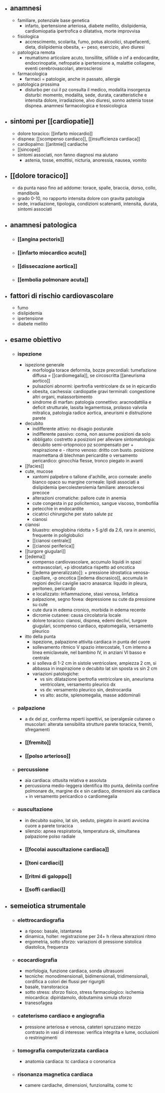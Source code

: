- ## anamnesi
	- familiare, potenziale base genetica
		- infarto, ipertensione arteriosa, diabete mellito, dislipidemia, cardiomiopatia ipertrofica o dilatativa, morte improvvisa
	- fisiologica
		- accrescimento, scolarita, fumo, potus alcoolici, stupefacenti, dieta, dislipidemia obesita, +- peso, esercizio, alvo diuresi
	- patologica remota
		- reumatismo articolare acuto, tonsillite, sifilide o inf a endocardite, endocrinopatie, nefropatie a ipertensione a, malattie collagene, eventi cerebrovascolari, aterosclerosi
	- farmacologica
		- farmaci = patologie, anche in passato, allergie
	- patologica prossima
		- disturbo per cui il pz consulta il medico, modalita insorgenza disturbi: momento, modalita, sede, durata, caratteristiche e intensita dolore, irradiazione, alvo diuresi, sonno astenia tosse dispnea. anamnesi farmacologica e tossicologica
- ## sintomi per [[cardiopatie]]
	- dolore toracico: [[infarto miocardio]]
	- dispnea: [[scompenso cardiaco]], [[insufficienza cardiaca]]
	- cardiopalmo: [[aritmie]] cardiache
	- [[sincope]]
	- sintomi associati, non fanno diagnosi ma aiutano
		- astenia, tosse, emottisi, nicturia, anoressia, nausea, vomito
- ## [[dolore toracico]]
	- da punta naso fino ad addome: torace, spalle, braccia, dorso, collo, mandibola
	- grado 0-10, no rapporto intensita dolore con gravita patologia
	- sede, irradiazione, tipologia, condizioni scatenanti, intensita, durata, sintomi associati
- ## anamnesi patologica
	- ### [[angina pectoris]]
	- ### [[infarto miocardico acuto]]
	- ### [[dissecazione aortica]]
	- ### [[embolia polmonare acuta]]
- ## fattori di rischio cardiovascolare
	- fumo
	- dislipidemia
	- ipertensione
	- diabete mellito
- ## esame obiettivo
	- ### ispezione
		- ispezione generale
			- morfologia torace deformita, bozze precordiali: tumefazione diffusa = [[cardiomegalia]], se circoscritta [[aneurisma aortico]]
			- pulsazioni abnormi: ipertrofia ventricolare dx se in epicardio
			- obesita, cachessia: cardiopatie gravi terminali: congestione altri organi, malassorbimento
			- sindrome di marfan: patologia connettivo: aracnodattilia e deficit strutturale, lassita legamentosa, prolasso valvola mitralica, patologia radice aortica, aneurismi e distruzione parete
		- decubito
			- indifferente attivo: no disagio posturale
			- indifferente passivo: coma, non assume posizioni da solo
			- obbligato: costretto a posizioni per alleviare sintomatologia: decubito semi-ortopnoico pz scompensato per + respirazione e - ritorno venoso: dritto con busto. posizione maomettana di blechman pericardite o versamento pericardico: ginocchia flesse, tronco piegato in avanti
		- [[facies]]
		- cute, mucose
			- xantomi palpebre o tallone d'achille, arco corneale: anello bianco opaco su margine corneale: lipidi associati a dislipidemia ipercolesterolemia familiare: aterosclerosi precoce
			- alterazioni cromatiche: pallore cute in anemia
			- cute congesta in pz policitemico, sangue viscoso, trombofilia
			- petecchie in endocardite
			- cicatrici chirurgiche per stato salute pz
			- cianosi
		- cianosi
			- bluastro: emoglobina ridotta > 5 g/dl da 2.6, rara in anemici, frequente in poliglobulici
			- [[cianosi centrale]]
			- [[cianosi periferica]]
		- [[turgore giugulari]]
		- [[edema]]
			- compenso cardiovascolare, accumulo liquidi in spazi extravascolari, +p idrostatica rispetto ad oncotica
			- [[edema generalizzato]]: + pressione idrostatica venosa-capillare, -p oncotica [[edema discrasico]], accumula in regioni declivi caviglie sacro anasarca: liquido in pleura, peritoneo, pericardio
			- e localizzato: infiammazione, stasi venosa, linfatica
			- palpazione, segno fovea: depressione su cute da pressione su cute
			- cute dura in edema cronico, morbida in edema recente
			- dicromie cutanee: causa circolatoria locale
			- dolore toracico: cianosi, dispnea, edemi declivi, turgore giugulari, scompenso cardiaco, epatomegalia, versamento pleurico
		- itto della punta
			- ispezione, palpazione attivita cardiaca in punta del cuore
			- sollevamento ritmico V spazio intercostale, 1 cm interno a linea emiclaveale, nel bambino IV, in anziani VI basso e centrale
			- si solleva di 1-2 cm in sistole ventricolare, ampiezza 2 cm, si abbassa in inspirazione o decubito lat sin sposta vs sin 2 cm
			- variazioni patologiche:
				- vs sin: dilatazione ipertrofia ventricolare sin, aneurisma ventricolare, versamento pleurico dx
				- vs dx: versamento pleurico sin, destrocardia
				- vs alto: ascite, splenomegalia, masse addominali
	- ### palpazione
		- a dx del pz, conferma reperti ispettivi, se iperalgesie cutanee o muscolari: alterata sensibilita strutture parete toracica, fremiti, sfregamenti
		- ### [[fremito]]
		- ### [[polso arterioso]]
	- ### percussione
		- aia cardiaca: ottusita relativa e assoluta
		- percussiona medio-leggera identifica itto punta, delimita confine polmonare dx, margine dx e sin cardiaco, dimensioni aia cardiaca + in versamento pericardico o cardiomegalia
	- ### auscultazione
		- in decubito supino, lat sin, seduto, piegato in avanti avvicina cuore a parete toracica
		- silenzio: apnea respiratoria, temperatura ok, simultanea palpazione polso radiale
		- ### [[focolai auscultazione cardiaca]]
		- ### [[toni cardiaci]]
		- ### [[ritmi di galoppo]]
		- ### [[soffi cardiaci]]
- ## semeiotica strumentale
	- ### elettrocardiografia
		- a riposo: basale, istantanea
		- dinamica, holter: registrazione per 24+ h rileva alterazioni ritmo
		- ergometria, sotto sforzo: variazioni di pressione sistolica diastolica, frequenza
	- ### ecocardiografia
		- morfologia, funzione cardiaca, sonda ultrasuoni
		- tecniche: monodimensionali, bidimensionali, tridimensionali, cordifica a colori dei flussi per rigurgiti
		- basale, transtoracica
		- sotto stress: sforzo fisico, stress farmacologico: ischemia miocardica: dipiridamolo, dobutamina simula sforzo
		- tranesofagea
	- ### cateterismo cardiaco e angiografia
		- pressione arteriosa e venosa, cateteri spruzzano mezzo contrasto in vasi di interesse: verifica integrita e lume, occlusioni o restringimenti
	- ### tomografia computerizzata cardiaca
		- anatomia cardiaca: tc cardiaca o coronarica
	- ### risonanza magnetica cardiaca
		- camere cardiache, dimensioni, funzionalita, come tc